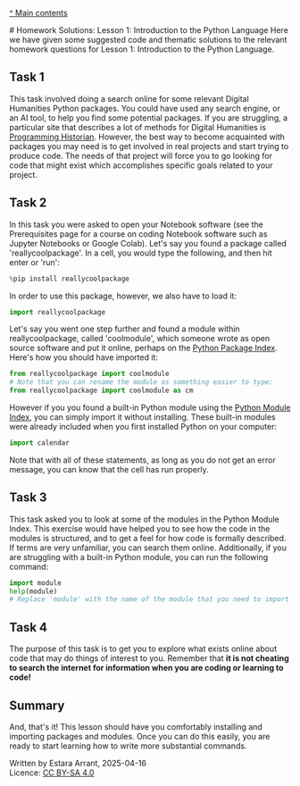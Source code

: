 <link rel="stylesheet" href="../../cookbook.css">
<p class="previous-next-lesson"><a href="toc.html">^ Main contents</a></p>
# Homework Solutions: Lesson 1: Introduction to the Python Language
Here we have given some suggested code and thematic solutions to the relevant homework questions for Lesson 1: Introduction to the Python Language.

## Task 1
This task involved doing a search online for some relevant Digital Humanities Python packages. You could have used any search engine, or an AI tool, to help you find some potential packages. If you are struggling, a particular site that describes a lot of methods for Digital Humanities is [Programming Historian](https://programminghistorian.org/en/). However, the best way to become acquainted with packages you may need is to get involved in real projects and start trying to produce code. The needs of that project will force you to go looking for code that might exist which accomplishes specific goals related to your project. 

## Task 2
In this task you were asked to open your Notebook software (see the Prerequisites page for a course on coding Notebook software such as Jupyter Notebooks or Google Colab). Let's say you found a package called 'reallycoolpackage'. In a cell, you would type the following, and then hit enter or 'run':

```python
%pip install reallycoolpackage
```
In order to use this package, however, we also have to load it:

```python
import reallycoolpackage
```
Let's say you went one step further and found a module within reallycoolpackage, called 'coolmodule', which someone wrote as open source software and put it online, perhaps on the [Python Package Index](https://pypi.org/). Here's how you should have imported it:

```python
from reallycoolpackage import coolmodule
# Note that you can rename the module as something easier to type:
from reallycoolpackage import coolmodule as cm
```
However if you you found a built-in Python module using the [Python Module Index](https://docs.python.org/3/py-modindex.html), you can simply import it without installing. These built-in modules were already included when you first installed Python on your computer:

```python
import calendar
```
Note that with all of these statements, as long as you do not get an error message, you can know that the cell has run properly. 

## Task 3
This task asked you to look at some of the modules in the Python Module Index. This exercise would have helped you to see how the code in the modules is structured, and to get a feel for how code is formally described. If terms are very unfamiliar, you can search them online. Additionally, if you are struggling with a built-in Python module, you can run the following command:

```python
import module
help(module)
# Replace 'module' with the name of the module that you need to import and get help with.
```

## Task 4
The purpose of this task is to get you to explore what exists online about code that may do things of interest to you. Remember that **it is not cheating to search the internet for information when you are coding or learning to code!**

## Summary
And, that's it!  This lesson should have you comfortably installing and importing packages and modules. Once you can do this easily, you are ready to start learning how to write more substantial commands.


<p class="credits">Written by Estara Arrant, 2025-04-16<br />Licence: <a href="https://creativecommons.org/licenses/by-sa/4.0/">CC BY-SA 4.0</a></p>
